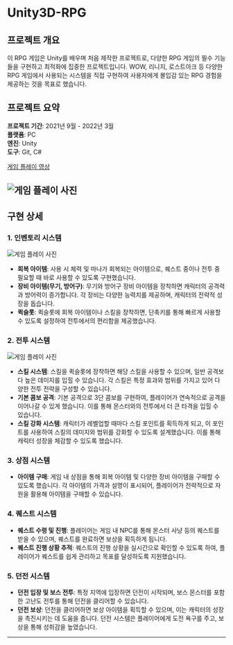# Unity3D-RPG

## 프로젝트 개요

이 RPG 게임은 Unity를 배우며 처음 제작한 프로젝트로, 다양한 RPG 게임의 필수 기능들을 구현하고 최적화에 집중한 프로젝트입니다. WOW, 리니지, 로스트아크 등 다양한 RPG 게임에서 사용되는 시스템을 직접 구현하여 사용자에게 몰입감 있는 RPG 경험을 제공하는 것을 목표로 했습니다.

## 프로젝트 요약

**프로젝트 기간**: 2021년 9월 - 2022년 3월  
**플랫폼**: PC  
**엔진**: Unity  
**도구**: Git, C#

[게임 플레이 영상](https://www.youtube.com/watch?v=lf2wziqD6Kw&t=5s)

## ![게임 플레이 사진](image5.gif)

## 구현 상세

### 1. 인벤토리 시스템

![게임 플레이 사진](image7.gif)

- **회복 아이템**: 사용 시 체력 및 마나가 회복되는 아이템으로, 퀘스트 중이나 전투 중 필요할 때 바로 사용할 수 있도록 구현했습니다.
- **장비 아이템(무기, 방어구)**: 무기와 방어구 장비 아이템을 장착하면 캐릭터의 공격력과 방어력이 증가합니다. 각 장비는 다양한 능력치를 제공하며, 캐릭터의 전략적 성장을 돕습니다.
- **퀵슬롯**: 퀵슬롯에 회복 아이템이나 스킬을 장착하면, 단축키를 통해 빠르게 사용할 수 있도록 설정하여 전투에서의 편리함을 제공했습니다.

### 2. 전투 시스템

![게임 플레이 사진](image6.gif)

- **스킬 시스템**: 스킬을 퀵슬롯에 장착하면 해당 스킬을 사용할 수 있으며, 일반 공격보다 높은 데미지를 입힐 수 있습니다. 각 스킬은 특정 효과와 범위를 가지고 있어 다양한 전투 전략을 구성할 수 있습니다.
- **기본 콤보 공격**: 기본 공격으로 3단 콤보를 구현하여, 플레이어가 연속적으로 공격을 이어나갈 수 있게 했습니다. 이를 통해 몬스터와의 전투에서 더 큰 타격을 입힐 수 있습니다.
- **스킬 강화 시스템**: 캐릭터가 레벨업할 때마다 스킬 포인트를 획득하게 되고, 이 포인트를 사용하여 스킬의 데미지와 범위를 강화할 수 있도록 설계했습니다. 이를 통해 캐릭터 성장을 체감할 수 있도록 했습니다.

### 3. 상점 시스템

- **아이템 구매**: 게임 내 상점을 통해 회복 아이템 및 다양한 장비 아이템을 구매할 수 있도록 했습니다. 각 아이템의 가격과 설명이 표시되어, 플레이어가 전략적으로 자원을 활용해 아이템을 구매할 수 있습니다.

### 4. 퀘스트 시스템

- **퀘스트 수령 및 진행**: 플레이어는 게임 내 NPC를 통해 몬스터 사냥 등의 퀘스트를 받을 수 있으며, 퀘스트를 완료하면 보상을 획득하게 됩니다.
- **퀘스트 진행 상황 추적**: 퀘스트의 진행 상황을 실시간으로 확인할 수 있도록 하여, 플레이어가 퀘스트를 쉽게 관리하고 목표를 달성하도록 지원했습니다.

### 5. 던전 시스템

- **던전 입장 및 보스 전투**: 특정 지역에 입장하면 던전이 시작되며, 보스 몬스터를 포함한 고난도 전투를 통해 던전을 클리어할 수 있습니다.
- **던전 보상**: 던전을 클리어하면 보상 아이템을 획득할 수 있으며, 이는 캐릭터의 성장을 촉진시키는 데 도움을 줍니다. 던전 시스템은 플레이어에게 도전 욕구를 주고, 보상을 통해 성취감을 높였습니다.

---
